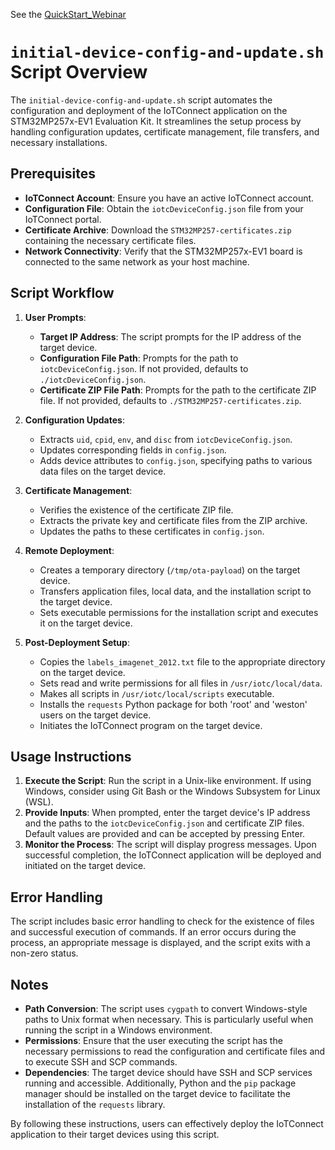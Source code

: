 See the [QuickStart_Webinar](QuickStart_Webinar.md)

# `initial-device-config-and-update.sh` Script Overview

The `initial-device-config-and-update.sh` script automates the configuration and deployment of the IoTConnect application on the STM32MP257x-EV1 Evaluation Kit. It streamlines the setup process by handling configuration updates, certificate management, file transfers, and necessary installations.

## Prerequisites

- **IoTConnect Account**: Ensure you have an active IoTConnect account.
- **Configuration File**: Obtain the `iotcDeviceConfig.json` file from your IoTConnect portal.
- **Certificate Archive**: Download the `STM32MP257-certificates.zip` containing the necessary certificate files.
- **Network Connectivity**: Verify that the STM32MP257x-EV1 board is connected to the same network as your host machine.

## Script Workflow

1. **User Prompts**:
   - **Target IP Address**: The script prompts for the IP address of the target device.
   - **Configuration File Path**: Prompts for the path to `iotcDeviceConfig.json`. If not provided, defaults to `./iotcDeviceConfig.json`.
   - **Certificate ZIP File Path**: Prompts for the path to the certificate ZIP file. If not provided, defaults to `./STM32MP257-certificates.zip`.

2. **Configuration Updates**:
   - Extracts `uid`, `cpid`, `env`, and `disc` from `iotcDeviceConfig.json`.
   - Updates corresponding fields in `config.json`.
   - Adds device attributes to `config.json`, specifying paths to various data files on the target device.

3. **Certificate Management**:
   - Verifies the existence of the certificate ZIP file.
   - Extracts the private key and certificate files from the ZIP archive.
   - Updates the paths to these certificates in `config.json`.

4. **Remote Deployment**:
   - Creates a temporary directory (`/tmp/ota-payload`) on the target device.
   - Transfers application files, local data, and the installation script to the target device.
   - Sets executable permissions for the installation script and executes it on the target device.

5. **Post-Deployment Setup**:
   - Copies the `labels_imagenet_2012.txt` file to the appropriate directory on the target device.
   - Sets read and write permissions for all files in `/usr/iotc/local/data`.
   - Makes all scripts in `/usr/iotc/local/scripts` executable.
   - Installs the `requests` Python package for both 'root' and 'weston' users on the target device.
   - Initiates the IoTConnect program on the target device.

## Usage Instructions

1. **Execute the Script**: Run the script in a Unix-like environment. If using Windows, consider using Git Bash or the Windows Subsystem for Linux (WSL).
2. **Provide Inputs**: When prompted, enter the target device's IP address and the paths to the `iotcDeviceConfig.json` and certificate ZIP files. Default values are provided and can be accepted by pressing Enter.
3. **Monitor the Process**: The script will display progress messages. Upon successful completion, the IoTConnect application will be deployed and initiated on the target device.

## Error Handling

The script includes basic error handling to check for the existence of files and successful execution of commands. If an error occurs during the process, an appropriate message is displayed, and the script exits with a non-zero status.

## Notes

- **Path Conversion**: The script uses `cygpath` to convert Windows-style paths to Unix format when necessary. This is particularly useful when running the script in a Windows environment.
- **Permissions**: Ensure that the user executing the script has the necessary permissions to read the configuration and certificate files and to execute SSH and SCP commands.
- **Dependencies**: The target device should have SSH and SCP services running and accessible. Additionally, Python and the `pip` package manager should be installed on the target device to facilitate the installation of the `requests` library.

By following these instructions, users can effectively deploy the IoTConnect application to their target devices using this script.
